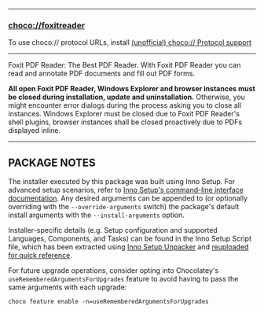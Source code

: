 
---
### [choco://foxitreader](choco://foxitreader)
To use choco:// protocol URLs, install [(unofficial) choco:// Protocol support](https://chocolatey.org/packages/choco-protocol-support)

---

Foxit PDF Reader: The Best PDF Reader. With Foxit PDF Reader you can read and annotate PDF documents and fill out PDF forms.

**All open Foxit PDF Reader, Windows Explorer and browser instances must be closed during installation, update and uninstallation.**
Otherwise, you might encounter error dialogs during the process asking you to close all instances.
Windows Explorer must be closed due to Foxit PDF Reader's shell plugins, browser instances shall be closed proactively due to PDFs displayed inline.

---

## **PACKAGE NOTES**

The installer executed by this package was built using Inno Setup. For advanced setup scenarios, refer to [Inno Setup's command-line interface documentation](https://jrsoftware.org/ishelp/index.php?topic=setupcmdline). Any desired arguments can be appended to (or optionally overriding with the `--override-arguments` switch) the package's default install arguments with the `--install-arguments` option.

Installer-specific details (e.g. Setup configuration and supported Languages, Components, and Tasks) can be found in the Inno Setup Script file, which has been extracted using [Inno Setup Unpacker](https://community.chocolatey.org/packages/innounp) and [reuploaded for quick reference](https://github.com/brogers5/chocolatey-package-foxitreader/tree/v12.0.0.12394/install_script.iss).

For future upgrade operations, consider opting into Chocolatey's `useRememberedArgumentsForUpgrades` feature to avoid having to pass the same arguments with each upgrade:
```
choco feature enable -n=useRememberedArgumentsForUpgrades
```
